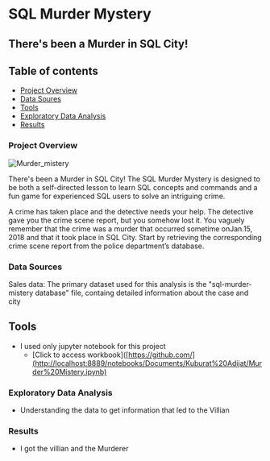 # SQL Murder Mystery 

## There's been a Murder in SQL City!

## Table of contents

- [Project Overview](#project-overview)
- [Data Soures](#data-sources)
- [Tools](#tools)
- [Exploratory Data Analysis](#exploratory-data-analysis)
- [Results](#results)


### Project Overview

![Murder_mistery](https://github.com/Aliyu-Kuburat/Murder--Mistery/assets/156312358/915d7d8b-f922-4c93-aea6-3c212e5749af)

There's been a Murder in SQL City! The SQL Murder Mystery is designed to be both a self-directed lesson to learn SQL concepts and commands and a fun game for experienced SQL users to solve an intriguing crime.

A crime has taken place and the detective needs your help. The detective gave you the crime scene report, but you somehow lost it. You vaguely remember that the crime was a ​murder​ that occurred sometime on ​Jan.15, 2018​ and that it took place in ​SQL City​. Start by retrieving the corresponding crime scene report from the police department’s database.


### Data Sources

Sales data: The primary dataset used for this analysis is the "sql-murder-mistery database" file, containg detailed information about the case and city

## Tools

- I used only jupyter notebook for this project
  - [Click to access workbook]([https://github.com/](http://localhost:8889/notebooks/Documents/Kuburat%20Adijat/Murder%20Mistery.ipynb)

### Exploratory Data Analysis

 - Understanding the data to get information that led to the Villian
 
### Results
- I got the villian and the Murderer







